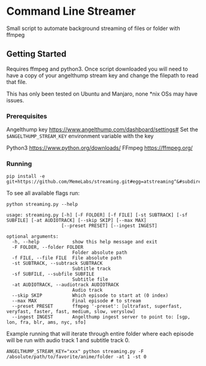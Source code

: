 # Command Line Streamer

Small script to automate background streaming of files or folder with ffmpeg

## Getting Started

Requires ffmpeg and python3. Once script downloaded you will need to have a copy of your angelthump stream key and change the filepath to read that file.

This has only been tested on Ubuntu and Manjaro, none *nix OSs may have issues.

### Prerequisites

Angelthump key https://www.angelthump.com/dashboard/settings#
Set the `$ANGELTHUMP_STREAM_KEY` environment variable with the key

Python3 https://www.python.org/downloads/
FFmpeg https://ffmpeg.org/

### Running
```
pip install -e git+https://github.com/MemeLabs/streaming.git#egg=atstreaming^&#subdirectory=streaming
```

To see all available flags run:
```
python streaming.py --help

usage: streaming.py [-h] [-F FOLDER] [-f FILE] [-st SUBTRACK] [-sf SUBFILE] [-at AUDIOTRACK] [--skip SKIP] [--max MAX]
                    [--preset PRESET] [--ingest INGEST]

optional arguments:
  -h, --help            show this help message and exit
  -F FOLDER, --folder FOLDER
                        Folder absolute path
  -f FILE, --file FILE  File absolute path
  -st SUBTRACK, --subtrack SUBTRACK
                        Subtitle track
  -sf SUBFILE, --subfile SUBFILE
                        Subtitle file
  -at AUDIOTRACK, --audiotrack AUDIOTRACK
                        Audio track
  --skip SKIP           Which episode to start at (0 index)
  --max MAX             Final episode # to stream
  --preset PRESET       ffmpeg '-preset': [ultrafast, superfast, veryfast, faster, fast, medium, slow, veryslow]
  --ingest INGEST       Angelthump ingest server to point to: [sgp, lon, fra, blr, ams, nyc, sfo]
```

Example running that will iterate through entire folder where each episode will be run with audio track 1 and subtitle track 0.
```
ANGELTHUMP_STREAM_KEY="xxx" python streaming.py -F /absolute/path/to/favorite/anime/folder -at 1 -st 0
```
